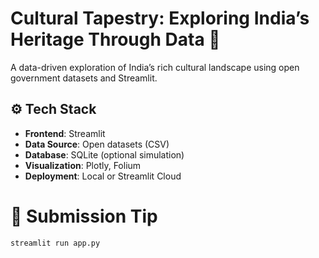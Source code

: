 # Cultural Tapestry: Exploring India’s Heritage Through Data 🎨

A data-driven exploration of India’s rich cultural landscape using open government datasets and Streamlit.

## ⚙️ Tech Stack

- **Frontend**: Streamlit
- **Data Source**: Open datasets (CSV)
- **Database**: SQLite (optional simulation)
- **Visualization**: Plotly, Folium
- **Deployment**: Local or Streamlit Cloud 

# 🚀 Submission Tip

```bash
streamlit run app.py
